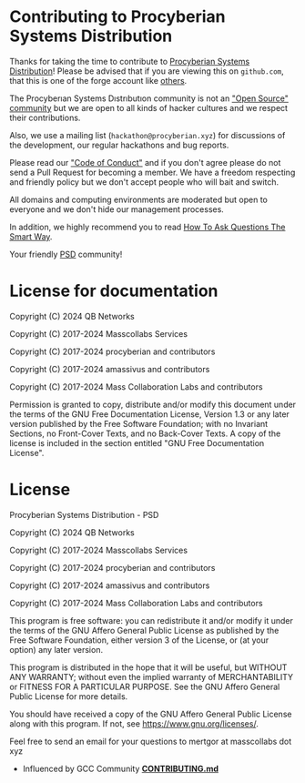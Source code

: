 # Contributing to Procyberian Systems Distribution

Thanks for taking the time to contribute to [Procyberian Systems Distribution](https://github.com/procyberian)! Please be advised that if you are viewing this on ```github.com```, that this is one of the forge account like [others](https://github.com/hwpplayer1/hacker-how-to).

The Procyberıan Systems Dıstrıbutıon community is not an ["Open Source" community](https://www.gnu.org/philosophy/open-source-misses-the-point.en.html) but we are open to all kinds of hacker cultures and we respect their contributions. 

Also, we use a mailing list (```hackathon@procyberian.xyz```) for discussions of the development, our regular hackathons and bug reports.

Please read our ["Code of Conduct"](https://github.com/masscollabs/CODE_OF_CONDUCT.md) and if you don't agree please do not send a Pull Request for becoming a member. We have a freedom respecting and friendly policy but we don't accept people who will bait and switch.
	
All domains and computing environments are moderated but open to everyone and we don't hide our management processes.

In addition, we highly recommend you to read [How To Ask Questions The Smart Way](http://www.catb.org/~esr/faqs/smart-questions.html).

Your friendly [PSD](https://github.com/procyberian) community!

# License for documentation

Copyright (C)  2024  QB Networks

Copyright (C)  2017-2024  Masscollabs Services

Copyright (C)  2017-2024  procyberian and contributors

Copyright (C)  2017-2024  amassivus and contributors

Copyright (C)  2017-2024  Mass Collaboration Labs and contributors

Permission is granted to copy, distribute and/or modify this document
under the terms of the GNU Free Documentation License, Version 1.3
or any later version published by the Free Software Foundation;
with no Invariant Sections, no Front-Cover Texts, and no Back-Cover Texts.
A copy of the license is included in the section entitled "GNU
Free Documentation License".

# License

Procyberian Systems Distribution - PSD

Copyright (C) 2024 QB Networks

Copyright (C) 2017-2024 Masscollabs Services

Copyright (C) 2017-2024 procyberian and contributors

Copyright (C) 2017-2024 amassivus and contributors

Copyright (C) 2017-2024 Mass Collaboration Labs and contributors

This program is free software: you can redistribute it and/or modify
it under the terms of the GNU Affero General Public License as published
by the Free Software Foundation, either version 3 of the License, or
(at your option) any later version.

This program is distributed in the hope that it will be useful,
but WITHOUT ANY WARRANTY; without even the implied warranty of
MERCHANTABILITY or FITNESS FOR A PARTICULAR PURPOSE.  See the
GNU Affero General Public License for more details.

You should have received a copy of the GNU Affero General Public License
along with this program.  If not, see <https://www.gnu.org/licenses/>.

Feel free to send an email for your questions to mertgor at masscollabs dot xyz

* Influenced by GCC Community **[CONTRIBUTING.md](https://github.com/gcc-mirror/gcc/blob/master/.github/CONTRIBUTING.md)**
